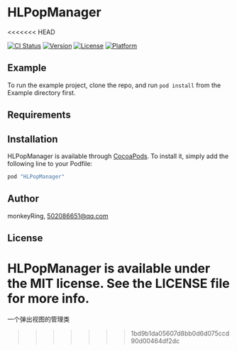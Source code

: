 # HLPopManager
<<<<<<< HEAD

[![CI Status](http://img.shields.io/travis/monkeyRing/HLPopManager.svg?style=flat)](https://travis-ci.org/monkeyRing/HLPopManager)
[![Version](https://img.shields.io/cocoapods/v/HLPopManager.svg?style=flat)](http://cocoapods.org/pods/HLPopManager)
[![License](https://img.shields.io/cocoapods/l/HLPopManager.svg?style=flat)](http://cocoapods.org/pods/HLPopManager)
[![Platform](https://img.shields.io/cocoapods/p/HLPopManager.svg?style=flat)](http://cocoapods.org/pods/HLPopManager)

## Example

To run the example project, clone the repo, and run `pod install` from the Example directory first.

## Requirements

## Installation

HLPopManager is available through [CocoaPods](http://cocoapods.org). To install
it, simply add the following line to your Podfile:

```ruby
pod "HLPopManager"
```

## Author

monkeyRing, 502086651@qq.com

## License

HLPopManager is available under the MIT license. See the LICENSE file for more info.
=======
一个弹出视图的管理类  
>>>>>>> 1bd9b1da05607d8bb0d6d075ccd90d00464df2dc
